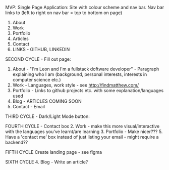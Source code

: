 MVP: Single Page Application: Site with colour scheme and nav bar. 
Nav bar links to (left to right on nav bar = top to bottom on page)
1. About
2. Work
3. Portfolio
4. Articles
5. Contact
6. LINKS - GITHUB, LINKEDIN 

SECOND CYCLE - Fill out page: 
1. About - "I'm Leon and I'm a fullstack doftware developer" -  Paragraph explaining who I am (background, personal interests, interests in computer science etc.) 
2. Work - Languages, work style - see http://findmatthew.com/
3. Portfolio - Links to github projects etc. with some explanation/languages used
4. Blog - ARTICLES COMING SOON
5. Contact - Email

THIRD CYCLE - Dark/Light Mode button:

FOURTH CYCLE - Contact box
2. Work - make this more visual/interactive with the languages you've learnt/are learning
3. Portfolio - Make nicer???
5. Have a 'contact me' box instead of just listing your email - might require a backend??

FIFTH CYCLE 
Create landing page - see figma

SIXTH CYCLE
4. Blog - Write an article?
